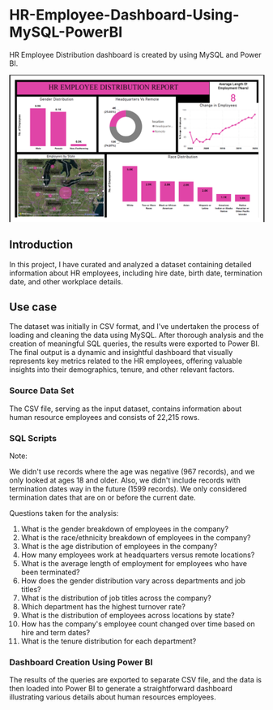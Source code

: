 # HR-Employee-Dashboard-Using-MySQL-PowerBI
HR Employee Distribution dashboard is created by using MySQL and Power BI.

![image](Dashboard.png)

## Introduction
 In this project, I have curated and analyzed a dataset containing detailed information about HR employees, including hire date, birth date, termination date, and other workplace details.

## Use case
The dataset was initially in CSV format, and I've undertaken the process of loading and cleaning the data using MySQL. After thorough analysis and the creation of meaningful SQL queries, the results were exported to Power BI. The final output is a dynamic and insightful dashboard that visually represents key metrics related to the HR employees, offering valuable insights into their demographics, tenure, and other relevant factors.

### Source Data Set
The CSV file, serving as the input dataset, contains information about human resource employees and consists of 22,215 rows.

### SQL Scripts
Note:

We didn't use records where the age was negative (967 records), and we only looked at ages 18 and older. Also, we didn't include records with termination dates way in the future (1599 records). We only considered termination dates that are on or before the current date.

Questions taken for the analysis:

1. What is the gender breakdown of employees in the company?
2. What is the race/ethnicity breakdown of employees in the company?
3. What is the age distribution of employees in the company?
4. How many employees work at headquarters versus remote locations?
5. What is the average length of employment for employees who have been terminated?
6. How does the gender distribution vary across departments and job titles?
7. What is the distribution of job titles across the company?
8. Which department has the highest turnover rate?
9. What is the distribution of employees across locations by state?
10. How has the company's employee count changed over time based on hire and term dates?
11. What is the tenure distribution for each department?

### Dashboard Creation Using Power BI
The results of the queries are exported to separate CSV file, and the data is then loaded into Power BI to generate a straightforward dashboard illustrating various details about human resources employees.
